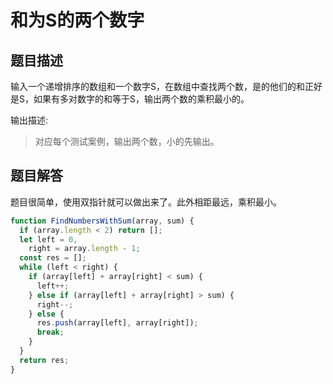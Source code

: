 # 和为S的两个数字

## 题目描述

输入一个递增排序的数组和一个数字S，在数组中查找两个数，是的他们的和正好是S，如果有多对数字的和等于S，输出两个数的乘积最小的。

输出描述:

> 对应每个测试案例，输出两个数，小的先输出。


## 题目解答

题目很简单，使用双指针就可以做出来了。此外相距最远，乘积最小。


```javascript
function FindNumbersWithSum(array, sum) {
  if (array.length < 2) return [];
  let left = 0,
    right = array.length - 1;
  const res = [];
  while (left < right) {
    if (array[left] + array[right] < sum) {
      left++;
    } else if (array[left] + array[right] > sum) {
      right--;
    } else {
      res.push(array[left], array[right]);
      break;
    }
  }
  return res;
}
```